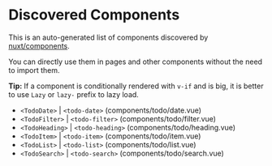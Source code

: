 # Discovered Components

This is an auto-generated list of components discovered by [nuxt/components](https://github.com/nuxt/components).

You can directly use them in pages and other components without the need to import them.

**Tip:** If a component is conditionally rendered with `v-if` and is big, it is better to use `Lazy` or `lazy-` prefix to lazy load.

- `<TodoDate>` | `<todo-date>` (components/todo/date.vue)
- `<TodoFilter>` | `<todo-filter>` (components/todo/filter.vue)
- `<TodoHeading>` | `<todo-heading>` (components/todo/heading.vue)
- `<TodoItem>` | `<todo-item>` (components/todo/item.vue)
- `<TodoList>` | `<todo-list>` (components/todo/list.vue)
- `<TodoSearch>` | `<todo-search>` (components/todo/search.vue)
